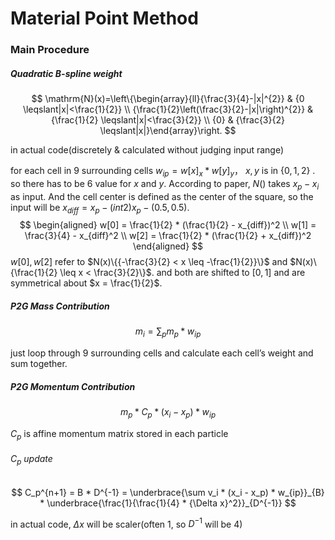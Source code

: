 # Material Point Method

### Main Procedure

##### Quadratic B-spline weight

$$
\mathrm{N}(x)=\left\{\begin{array}{ll}{\frac{3}{4}-|x|^{2}} & {0 \leqslant|x|<\frac{1}{2}} \\ {\frac{1}{2}\left(\frac{3}{2}-|x|\right)^{2}} & {\frac{1}{2} \leqslant|x|<\frac{3}{2}} \\ {0} & {\frac{3}{2} \leqslant|x|}\end{array}\right.
$$

in actual code(discretely & calculated without judging input range)

for each cell in 9 surrounding cells $w_{ip} = w[x]_x * w[y]_y$， $x,y$ is in $\{0,1,2\}$ . so there has to be 6 value for $x$ and $y$. According to paper, $N()$ takes $x_p - x_i$ as input. And the cell center is defined as the center of the square, so the input will be $x_{diff} = x_p - (int2)x_p - (0.5, 0.5)$. 
$$
\begin{aligned}
w[0] = \frac{1}{2} * (\frac{1}{2} - x_{diff})^2 \\
w[1] = \frac{3}{4} - x_{diff}^2 \\
w[2] = \frac{1}{2} * (\frac{1}{2} + x_{diff})^2
\end{aligned}
$$
 $w[0],w[2]$ refer to $N(x)\{{-\frac{3}{2} < x \leq -\frac{1}{2}}\}$ and $N(x)\{\frac{1}{2} \leq x < \frac{3}{2}\}$. and both are shifted to $[0,1]$ and are symmetrical about $x = \frac{1}{2}$. 

##### P2G Mass Contribution

$$
m_i = \sum_{p} m_p * w_{ip}
$$

just loop through 9 surrounding cells and calculate each cell’s weight and sum together.

##### P2G Momentum Contribution

$$
m_p * C_p *(x_i - x_p) * w_{ip}
$$

$C_p$ is affine momentum matrix stored in each particle

###### $C_p$ update

$$
C_p^{n+1} = B * D^{-1} = \underbrace{\sum v_i * (x_i - x_p) * w_{ip}}_{B} * \underbrace{\frac{1}{\frac{1}{4} * {\Delta x}^2}}_{D^{-1}}
$$

in actual code, $\Delta x$ will be scaler(often 1, so $D^{-1}$ will be 4)

